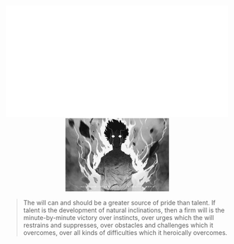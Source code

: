 <div align="center">
    <img src="name_full_glitch.svg" alt="css-in-readme">
</div>

<div align="center">
    <img src="F00D_hxVnNY.jpg" alt="image">
</div>

>The will can and should be a greater source of pride than talent. If talent is the development of natural inclinations, then a firm will is the minute-by-minute victory over instincts, over urges which the will restrains and suppresses, over obstacles and challenges which it overcomes, over all kinds of difficulties which it heroically overcomes.
